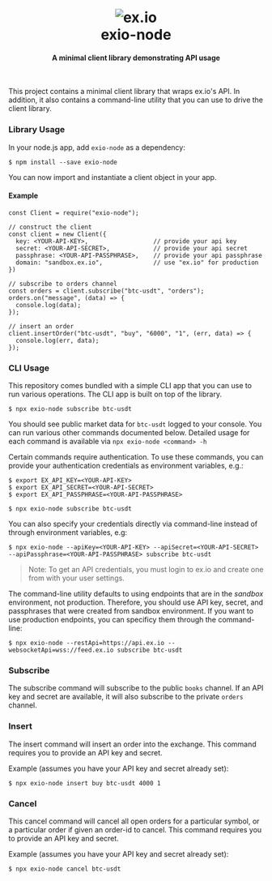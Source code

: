 <h1 align="center">
  <br>
  <img src="https://s3.amazonaws.com/sandbox-exio-static/email/email-header.png" alt="ex.io">
  <br>
  exio-node
</h1>

<h4 align="center">A minimal client library demonstrating API usage</h4>
<br>

This project contains a minimal client library that wraps ex.io's API. In addition, it also contains a command-line utility that you can use to drive the client library.

### Library Usage

In your node.js app, add `exio-node` as a dependency:

```
$ npm install --save exio-node
```

You can now import and instantiate a client object in your app.

#### Example

```
const Client = require("exio-node");

// construct the client
const client = new Client({
  key: <YOUR-API-KEY>,                  // provide your api key
  secret: <YOUR-API-SECRET>,            // provide your api secret
  passphrase: <YOUR-API-PASSPHRASE>,    // provide your api passphrase
  domain: "sandbox.ex.io",              // use "ex.io" for production
})

// subscribe to orders channel
const orders = client.subscribe("btc-usdt", "orders");
orders.on("message", (data) => {
  console.log(data);
});

// insert an order
client.insertOrder("btc-usdt", "buy", "6000", "1", (err, data) => {
  console.log(err, data);
});
```

### CLI Usage

This repository comes bundled with a simple CLI app that you can use to run various operations. The CLI app is built on top of the library.

```
$ npx exio-node subscribe btc-usdt
```

You should see public market data for `btc-usdt` logged to your console. You can run various other commands documented below. Detailed usage for each command is available via `npx exio-node <command> -h`

Certain commands require authentication. To use these commands, you can provide your authentication credentials as environment variables, e.g.:

```
$ export EX_API_KEY=<YOUR-API-KEY>
$ export EX_API_SECRET=<YOUR-API-SECRET>
$ export EX_API_PASSPHRASE=<YOUR-API-PASSPHRASE>

$ npx exio-node subscribe btc-usdt
```

You can also specify your credentials directly via command-line instead of through environment variables, e.g:

```
$ npx exio-node --apiKey=<YOUR-API-KEY> --apiSecret=<YOUR-API-SECRET> --apiPassphrase=<YOUR-API-PASSPHRASE> subscribe btc-usdt
```

> Note: To get an API credentials, you must login to ex.io and create one from with your user settings.

The command-line utility defaults to using endpoints that are in the _sandbox_ environment, not production. Therefore, you should use API key, secret, and passphrases that were created from sandbox environment. If you want to use production endpoints, you can specificy them through the command-line:

```
$ npx exio-node --restApi=https://api.ex.io --websocketApi=wss://feed.ex.io subscribe btc-usdt
```

### Subscribe

The subscribe command will subscribe to the public `books` channel. If an API key and secret are available, it will also subscribe to the private `orders` channel.

### Insert

The insert command will insert an order into the exchange. This command requires you to provide an API key and secret.

Example (assumes you have your API key and secret already set):

```
$ npx exio-node insert buy btc-usdt 4000 1
```

### Cancel

This cancel command will cancel all open orders for a particular symbol, or a particular order if given an order-id to cancel. This command requires you to provide an API key and secret.

Example (assumes you have your API key and secret already set):

```
$ npx exio-node cancel btc-usdt
```
